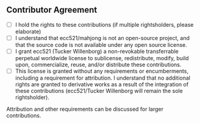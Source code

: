 ## Contributor Agreement
- [ ] I hold the rights to these contributions (if multiple rightsholders, please elaborate)
- [ ] I understand that ecc521/mahjong is not an open-source project, and that the source code is not available under any open source license. 
- [ ] I grant ecc521 (Tucker Willenborg) a non-revokable transferrable perpetual worldwide license to sublicense, redistribute, modify, build upon, commercialize, reuse, and/or distribute these contributions. 
- [ ] This license is granted without any requirements or encumberments, including a requirement for attribution. I understand that no additional rights are granted to derivative works as a result of the integration of these contributions (ecc521/Tucker Willenborg will remain the sole rightsholder). 

Attribution and other requirements can be discussed for larger contributions. 
